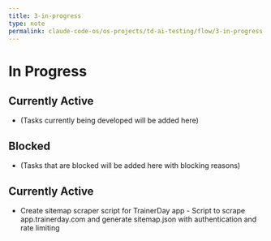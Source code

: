 ```yaml
---
title: 3-in-progress
type: note
permalink: claude-code-os/os-projects/td-ai-testing/flow/3-in-progress
---
```


# In Progress

## Currently Active
- (Tasks currently being developed will be added here)

## Blocked
- (Tasks that are blocked will be added here with blocking reasons)

## Currently Active
- Create sitemap scraper script for TrainerDay app - Script to scrape app.trainerday.com and generate sitemap.json with authentication and rate limiting